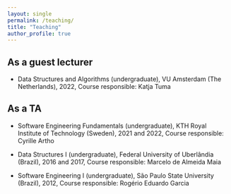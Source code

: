```yaml
---
layout: single
permalink: /teaching/
title: "Teaching"
author_profile: true
---
```


## As a guest lecturer

- Data Structures and Algorithms (undergraduate), VU Amsterdam (The Netherlands), 2022, Course responsible: Katja Tuma

## As a TA

- Software Engineering Fundamentals (undergraduate), KTH Royal Institute of Technology (Sweden), 2021 and 2022, Course responsible: Cyrille Artho

- Data Structures I (undergraduate), Federal University of Uberlândia (Brazil), 2016 and 2017, Course responsible: Marcelo de Almeida Maia

- Software Engineering I (undergraduate), São Paulo State University (Brazil), 2012, Course responsible: Rogério Eduardo Garcia
